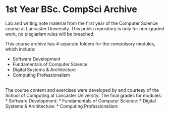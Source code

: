 # 1st Year BSc. CompSci Archive

Lab and writing note material from the first year of the Computer Science course at Lancaster University.
This public repository is only for non-graded work, no plagiarism rules will be breached.
<br />

This course archive has 4 separate folders for the compulsory modules, which include:
* Software Development
* Fundamentals of Computer Science
* Digital Systems & Architecture
* Computing Professionalism
<br>
The course content and exercises were developed by and courtesy of the School of Computing at Lancaster University.
The final grades for modules:
* Software Development:
* Fundamentals of Computer Science:
* Digital Systems & Architecture:
* Computing Professionalism:
